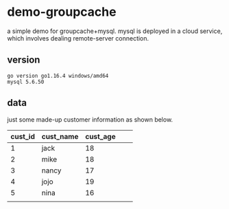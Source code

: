 # demo-groupcache
a simple demo for groupcache+mysql. mysql is deployed in a cloud service, which involves dealing remote-server connection.

##  version
```
go version go1.16.4 windows/amd64  
mysql 5.6.50
```

## data
just some made-up customer information as shown below. 

| cust_id | cust_name | cust_age |      |      |
| ------- | --------- | -------- | ---- | ---- |
| 1       | jack      | 18       |      |      |
| 2       | mike      | 18       |      |      |
| 3       | nancy     | 17       |      |      |
| 4       | jojo      | 19       |      |      |
| 5       | nina      | 16       |      |      |
|         |           |          |      |      |

